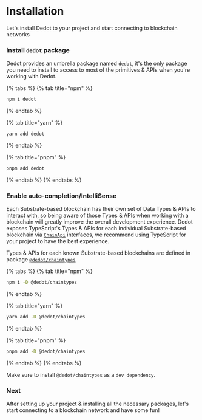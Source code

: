 # Installation

Let's install Dedot to your project and start connecting to blockchain networks

### Install `dedot` package

Dedot provides an umbrella package named `dedot`, it's the only package you need to install to access to most of the primitives & APIs when you're working with Dedot.

{% tabs %}
{% tab title="npm" %}
```sh
npm i dedot
```
{% endtab %}

{% tab title="yarn" %}
```sh
yarn add dedot
```
{% endtab %}

{% tab title="pnpm" %}
```sh
pnpm add dedot
```
{% endtab %}
{% endtabs %}

### Enable auto-completion/IntelliSense

Each Substrate-based blockchain has their own set of Data Types & APIs to interact with, so being aware of those Types & APIs when working with a blockchain will greatly improve the overall development experience. Dedot exposes TypeScript's Types & APIs for each individual Substrate-based blockchain via [`ChainApi`](https://github.com/dedotdev/chaintypes/blob/main/packages/chaintypes/src/index.ts) interfaces, we recommend using TypeScript for your project to have the best experience.

Types & APIs for each known Substrate-based blockchains are defined in package [`@dedot/chaintypes`](https://github.com/dedotdev/chaintypes)

{% tabs %}
{% tab title="npm" %}
```sh
npm i -D @dedot/chaintypes
```
{% endtab %}

{% tab title="yarn" %}
```sh
yarn add -D @dedot/chaintypes
```
{% endtab %}

{% tab title="pnpm" %}
```sh
pnpm add -D @dedot/chaintypes
```
{% endtab %}
{% endtabs %}

Make sure to install `@dedot/chaintypes` as a `dev dependency`.

### Next

After setting up your project & installing all the necessary packages, let's start connecting to a blockchain network and have some fun!
